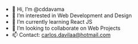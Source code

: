- 👋 Hi, I’m @cddavama
- 👀 I’m interested in Web Development and Design
- 🌱 I’m currently learning React JS
- 💞️ I’m looking to collaborate on Web Projects
- 📫 Contact: carlos.davilaa@hotmail.com
